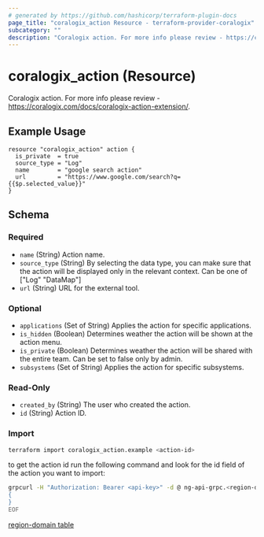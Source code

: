 ```yaml
---
# generated by https://github.com/hashicorp/terraform-plugin-docs
page_title: "coralogix_action Resource - terraform-provider-coralogix"
subcategory: ""
description: "Coralogix action. For more info please review - https://coralogix.com/docs/coralogix-action-extension/."
---
```


# coralogix_action (Resource)

Coralogix action. For more info please review - https://coralogix.com/docs/coralogix-action-extension/.


## Example Usage

```hcl
resource "coralogix_action" action {
  is_private  = true
  source_type = "Log"
  name        = "google search action"
  url         = "https://www.google.com/search?q={{$p.selected_value}}"
}
```

<!-- schema generated by tfplugindocs -->
## Schema

### Required

- `name` (String) Action name.
- `source_type` (String) By selecting the data type, you can make sure that the action will be displayed only in the relevant context. Can be one of ["Log" "DataMap"]
- `url` (String) URL for the external tool.

### Optional

- `applications` (Set of String) Applies the action for specific applications.
- `is_hidden` (Boolean) Determines weather the action will be shown at the action menu.
- `is_private` (Boolean) Determines weather the action will be shared with the entire team. Can be set to false only by admin.
- `subsystems` (Set of String) Applies the action for specific subsystems.

### Read-Only

- `created_by` (String) The user who created the action.
- `id` (String) Action ID.


### Import
```sh
terraform import coralogix_action.example <action-id>
```

to get the action id run the following command and look for the id field of the action you want to import:
```sh
grpcurl -H "Authorization: Bearer <api-key>" -d @ ng-api-grpc.<region-domain>:443 com.coralogixapis.actions.v2.ActionsService/ListActions <<EOF
{
}
EOF
```
[region-domain table](../index.md#region-domain-table)
